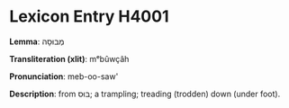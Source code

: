# Lexicon Entry H4001

**Lemma**: מְבוּסָה

**Transliteration (xlit)**: mᵉbûwçâh

**Pronunciation**: meb-oo-saw'

**Description**:
from בּוּס; a trampling; treading (trodden) down (under foot).
